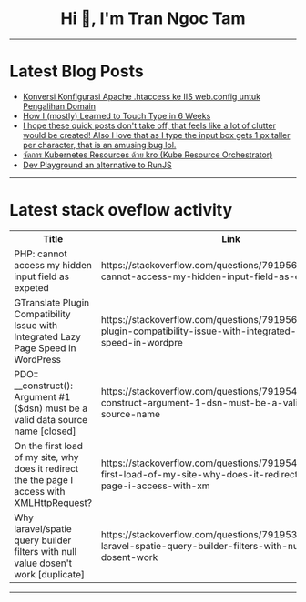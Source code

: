 <h1 align="center">Hi 👋, I'm Tran Ngoc Tam</h1>

---

# Latest Blog Posts 
<!-- BLOG-POST-LIST:START -->
- [Konversi Konfigurasi Apache .htaccess ke IIS web.config untuk Pengalihan Domain](https://dev.to/yysfyn/konversi-konfigurasi-apache-htaccess-ke-iis-webconfig-untuk-pengalihan-domain-dlk)
- [How I &lpar;mostly&rpar; Learned to Touch Type in 6 Weeks](https://dev.to/ayak22/how-i-mostly-learned-to-touch-type-in-6-weeks-191)
- [I hope these quick posts don&#39;t take off, that feels like a lot of clutter would be created! Also I love that as I type the input box gets 1 px taller per character, that is an amusing bug lol.](https://dev.to/grahamthedev/i-hope-these-quick-posts-dont-take-off-that-feels-like-a-lot-of-clutter-would-be-created-also-i-226p)
- [จัดการ Kubernetes Resources ด้วย kro &lpar;Kube Resource Orchestrator&rpar;](https://dev.to/mongkol_tho/cchadkaar-kubernetes-resources-dwy-kro-kube-resource-orchestrator-1g6h)
- [Dev Playground an alternative to RunJS](https://dev.to/equiman/dev-playground-an-alternative-to-runjs-39ah)
<!-- BLOG-POST-LIST:END -->

---

# Latest stack oveflow activity
<table>
  <tr><th>Title</th><th>Link</th></tr>
  <!-- STACKOVERFLOW:START --><tr><td>PHP: cannot access my hidden input field as expeted</td><td>https://stackoverflow.com/questions/79195632/php-cannot-access-my-hidden-input-field-as-expeted</td></tr><tr><td>GTranslate Plugin Compatibility Issue with Integrated Lazy Page Speed in WordPress</td><td>https://stackoverflow.com/questions/79195630/gtranslate-plugin-compatibility-issue-with-integrated-lazy-page-speed-in-wordpre</td></tr><tr><td>PDO:: __construct&lpar;&rpar;: Argument #1 &lpar;$dsn&rpar; must be a valid data source name [closed]</td><td>https://stackoverflow.com/questions/79195491/pdo-construct-argument-1-dsn-must-be-a-valid-data-source-name</td></tr><tr><td>On the first load of my site, why does it redirect the the page I access with XMLHttpRequest?</td><td>https://stackoverflow.com/questions/79195446/on-the-first-load-of-my-site-why-does-it-redirect-the-the-page-i-access-with-xm</td></tr><tr><td>Why laravel/spatie query builder filters with null value dosen&#39;t work [duplicate]</td><td>https://stackoverflow.com/questions/79195318/why-laravel-spatie-query-builder-filters-with-null-value-dosent-work</td></tr><!-- STACKOVERFLOW:END -->
</table>

---


